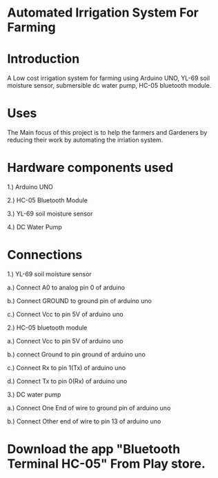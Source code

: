 # Automated Irrigation System For Farming

# Introduction

A Low cost irrigation system for farming using Arduino UNO, YL-69 soil moisture sensor, submersible dc water pump, HC-05 bluetooth module.

# Uses

The Main focus of this project is to help the farmers and Gardeners by reducing their work by automating the irriation system.

# Hardware components used

1.) Arduino UNO

2.) HC-05 Bluetooth Module

3.) YL-69 soil moisture sensor

4.) DC Water Pump

# Connections

1.) YL-69 soil moisture sensor

   a.) Connect A0 to analog pin 0 of arduino
   
   b.) Connect GROUND to ground pin of arduino uno
   
   c.) Connect Vcc to pin 5V of arduino uno
   

2.) HC-05 bluetooth module

   a.) Connect Vcc to pin 5V of arduino uno
   
   b.) connect Ground to pin ground of arduino uno
   
   c.) Connect Rx to pin 1(Tx) of arduino uno
   
   d.) Connect Tx to pin 0(Rx) of arduino uno
   
   
3.) DC water pump

   a.) Connect One End of wire to ground pin of arduino uno
   
   b.) Connect Other end of wire to pin 13 of arduino uno
   
   
# Download the app "Bluetooth Terminal HC-05" From Play store.
